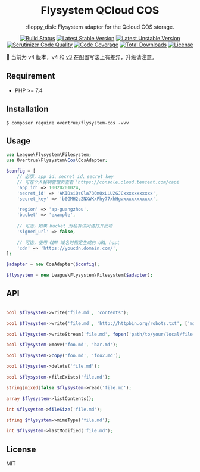 <h1 align="center">Flysystem QCloud COS</h1>

<p align="center">:floppy_disk: Flysystem adapter for the Qcloud COS storage.</p>

<p align="center">
<a href="https://travis-ci.org/overtrue/flysystem-cos"><img src="https://travis-ci.org/overtrue/flysystem-cos.svg?branch=master" alt="Build Status"></a>
<a href="https://packagist.org/packages/overtrue/flysystem-cos"><img src="https://poser.pugx.org/overtrue/flysystem-cos/v/stable.svg" alt="Latest Stable Version"></a>
<a href="https://packagist.org/packages/overtrue/flysystem-cos"><img src="https://poser.pugx.org/overtrue/flysystem-cos/v/unstable.svg" alt="Latest Unstable Version"></a>
<a href="https://scrutinizer-ci.com/g/overtrue/flysystem-cos/?branch=master"><img src="https://scrutinizer-ci.com/g/overtrue/flysystem-cos/badges/quality-score.png?b=master" alt="Scrutinizer Code Quality"></a>
<a href="https://scrutinizer-ci.com/g/overtrue/flysystem-cos/?branch=master"><img src="https://scrutinizer-ci.com/g/overtrue/flysystem-cos/badges/coverage.png?b=master" alt="Code Coverage"></a>
<a href="https://packagist.org/packages/overtrue/flysystem-cos"><img src="https://poser.pugx.org/overtrue/flysystem-cos/downloads" alt="Total Downloads"></a>
<a href="https://packagist.org/packages/overtrue/flysystem-cos"><img src="https://poser.pugx.org/overtrue/flysystem-cos/license" alt="License"></a>
</p>

🚨 当前为 v4 版本，v4 和 [v3](https://github.com/overtrue/flysystem-cos/tree/3.x) 在配置写法上有差异，升级请注意。

## Requirement

* PHP >= 7.4

## Installation

```shell
$ composer require overtrue/flysystem-cos -vvv
```

## Usage

```php
use League\Flysystem\Filesystem;
use Overtrue\Flysystem\Cos\CosAdapter;

$config = [
    // 必填，app_id、secret_id、secret_key 
    // 可在个人秘钥管理页查看：https://console.cloud.tencent.com/capi
    'app_id' => 10020201024, 
    'secret_id' => 'AKIDsiQzQla780mQxLLU2GJCxxxxxxxxxxx', 
    'secret_key' => 'b0GMH2c2NXWKxPhy77xhHgwxxxxxxxxxxx',

    'region' => 'ap-guangzhou', 
    'bucket' => 'example',
    
    // 可选，如果 bucket 为私有访问请打开此项
    'signed_url' => false,
    
    // 可选，使用 CDN 域名时指定生成的 URL host
    'cdn' => 'https://youcdn.domain.com/',
];

$adapter = new CosAdapter($config);

$flysystem = new League\Flysystem\Filesystem($adapter);

```
## API

```php

bool $flysystem->write('file.md', 'contents');

bool $flysystem->write('file.md', 'http://httpbin.org/robots.txt', ['mime' => 'application/redirect302']);

bool $flysystem->writeStream('file.md', fopen('path/to/your/local/file.jpg', 'r'));

bool $flysystem->move('foo.md', 'bar.md');

bool $flysystem->copy('foo.md', 'foo2.md');

bool $flysystem->delete('file.md');

bool $flysystem->fileExists('file.md');

string|mixed|false $flysystem->read('file.md');

array $flysystem->listContents();

int $flysystem->fileSize('file.md');

string $flysystem->mimeType('file.md');

int $flysystem->lastModified('file.md');

```

## License

MIT
